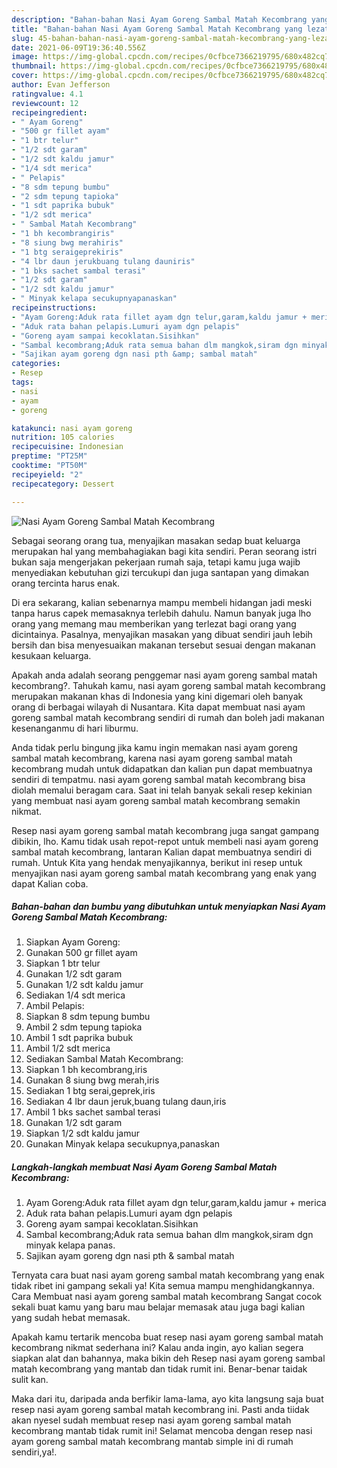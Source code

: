 ```yaml
---
description: "Bahan-bahan Nasi Ayam Goreng Sambal Matah Kecombrang yang lezat Untuk Jualan"
title: "Bahan-bahan Nasi Ayam Goreng Sambal Matah Kecombrang yang lezat Untuk Jualan"
slug: 45-bahan-bahan-nasi-ayam-goreng-sambal-matah-kecombrang-yang-lezat-untuk-jualan
date: 2021-06-09T19:36:40.556Z
image: https://img-global.cpcdn.com/recipes/0cfbce7366219795/680x482cq70/nasi-ayam-goreng-sambal-matah-kecombrang-foto-resep-utama.jpg
thumbnail: https://img-global.cpcdn.com/recipes/0cfbce7366219795/680x482cq70/nasi-ayam-goreng-sambal-matah-kecombrang-foto-resep-utama.jpg
cover: https://img-global.cpcdn.com/recipes/0cfbce7366219795/680x482cq70/nasi-ayam-goreng-sambal-matah-kecombrang-foto-resep-utama.jpg
author: Evan Jefferson
ratingvalue: 4.1
reviewcount: 12
recipeingredient:
- " Ayam Goreng"
- "500 gr fillet ayam"
- "1 btr telur"
- "1/2 sdt garam"
- "1/2 sdt kaldu jamur"
- "1/4 sdt merica"
- " Pelapis"
- "8 sdm tepung bumbu"
- "2 sdm tepung tapioka"
- "1 sdt paprika bubuk"
- "1/2 sdt merica"
- " Sambal Matah Kecombrang"
- "1 bh kecombrangiris"
- "8 siung bwg merahiris"
- "1 btg seraigeprekiris"
- "4 lbr daun jerukbuang tulang dauniris"
- "1 bks sachet sambal terasi"
- "1/2 sdt garam"
- "1/2 sdt kaldu jamur"
- " Minyak kelapa secukupnyapanaskan"
recipeinstructions:
- "Ayam Goreng:Aduk rata fillet ayam dgn telur,garam,kaldu jamur + merica"
- "Aduk rata bahan pelapis.Lumuri ayam dgn pelapis"
- "Goreng ayam sampai kecoklatan.Sisihkan"
- "Sambal kecombrang;Aduk rata semua bahan dlm mangkok,siram dgn minyak kelapa panas."
- "Sajikan ayam goreng dgn nasi pth &amp; sambal matah"
categories:
- Resep
tags:
- nasi
- ayam
- goreng

katakunci: nasi ayam goreng 
nutrition: 105 calories
recipecuisine: Indonesian
preptime: "PT25M"
cooktime: "PT50M"
recipeyield: "2"
recipecategory: Dessert

---
```



![Nasi Ayam Goreng Sambal Matah Kecombrang](https://img-global.cpcdn.com/recipes/0cfbce7366219795/680x482cq70/nasi-ayam-goreng-sambal-matah-kecombrang-foto-resep-utama.jpg)

Sebagai seorang orang tua, menyajikan masakan sedap buat keluarga merupakan hal yang membahagiakan bagi kita sendiri. Peran seorang istri bukan saja mengerjakan pekerjaan rumah saja, tetapi kamu juga wajib menyediakan kebutuhan gizi tercukupi dan juga santapan yang dimakan orang tercinta harus enak.

Di era  sekarang, kalian sebenarnya mampu membeli hidangan jadi meski tanpa harus capek memasaknya terlebih dahulu. Namun banyak juga lho orang yang memang mau memberikan yang terlezat bagi orang yang dicintainya. Pasalnya, menyajikan masakan yang dibuat sendiri jauh lebih bersih dan bisa menyesuaikan makanan tersebut sesuai dengan makanan kesukaan keluarga. 



Apakah anda adalah seorang penggemar nasi ayam goreng sambal matah kecombrang?. Tahukah kamu, nasi ayam goreng sambal matah kecombrang merupakan makanan khas di Indonesia yang kini digemari oleh banyak orang di berbagai wilayah di Nusantara. Kita dapat membuat nasi ayam goreng sambal matah kecombrang sendiri di rumah dan boleh jadi makanan kesenanganmu di hari liburmu.

Anda tidak perlu bingung jika kamu ingin memakan nasi ayam goreng sambal matah kecombrang, karena nasi ayam goreng sambal matah kecombrang mudah untuk didapatkan dan kalian pun dapat membuatnya sendiri di tempatmu. nasi ayam goreng sambal matah kecombrang bisa diolah memalui beragam cara. Saat ini telah banyak sekali resep kekinian yang membuat nasi ayam goreng sambal matah kecombrang semakin nikmat.

Resep nasi ayam goreng sambal matah kecombrang juga sangat gampang dibikin, lho. Kamu tidak usah repot-repot untuk membeli nasi ayam goreng sambal matah kecombrang, lantaran Kalian dapat membuatnya sendiri di rumah. Untuk Kita yang hendak menyajikannya, berikut ini resep untuk menyajikan nasi ayam goreng sambal matah kecombrang yang enak yang dapat Kalian coba.

<!--inarticleads1-->

##### Bahan-bahan dan bumbu yang dibutuhkan untuk menyiapkan Nasi Ayam Goreng Sambal Matah Kecombrang:

1. Siapkan  Ayam Goreng:
1. Gunakan 500 gr fillet ayam
1. Siapkan 1 btr telur
1. Gunakan 1/2 sdt garam
1. Gunakan 1/2 sdt kaldu jamur
1. Sediakan 1/4 sdt merica
1. Ambil  Pelapis:
1. Siapkan 8 sdm tepung bumbu
1. Ambil 2 sdm tepung tapioka
1. Ambil 1 sdt paprika bubuk
1. Ambil 1/2 sdt merica
1. Sediakan  Sambal Matah Kecombrang:
1. Siapkan 1 bh kecombrang,iris
1. Gunakan 8 siung bwg merah,iris
1. Sediakan 1 btg serai,geprek,iris
1. Sediakan 4 lbr daun jeruk,buang tulang daun,iris
1. Ambil 1 bks sachet sambal terasi
1. Gunakan 1/2 sdt garam
1. Siapkan 1/2 sdt kaldu jamur
1. Gunakan  Minyak kelapa secukupnya,panaskan




<!--inarticleads2-->

##### Langkah-langkah membuat Nasi Ayam Goreng Sambal Matah Kecombrang:

1. Ayam Goreng:Aduk rata fillet ayam dgn telur,garam,kaldu jamur + merica
1. Aduk rata bahan pelapis.Lumuri ayam dgn pelapis
1. Goreng ayam sampai kecoklatan.Sisihkan
1. Sambal kecombrang;Aduk rata semua bahan dlm mangkok,siram dgn minyak kelapa panas.
1. Sajikan ayam goreng dgn nasi pth &amp; sambal matah




Ternyata cara buat nasi ayam goreng sambal matah kecombrang yang enak tidak ribet ini gampang sekali ya! Kita semua mampu menghidangkannya. Cara Membuat nasi ayam goreng sambal matah kecombrang Sangat cocok sekali buat kamu yang baru mau belajar memasak atau juga bagi kalian yang sudah hebat memasak.

Apakah kamu tertarik mencoba buat resep nasi ayam goreng sambal matah kecombrang nikmat sederhana ini? Kalau anda ingin, ayo kalian segera siapkan alat dan bahannya, maka bikin deh Resep nasi ayam goreng sambal matah kecombrang yang mantab dan tidak rumit ini. Benar-benar taidak sulit kan. 

Maka dari itu, daripada anda berfikir lama-lama, ayo kita langsung saja buat resep nasi ayam goreng sambal matah kecombrang ini. Pasti anda tiidak akan nyesel sudah membuat resep nasi ayam goreng sambal matah kecombrang mantab tidak rumit ini! Selamat mencoba dengan resep nasi ayam goreng sambal matah kecombrang mantab simple ini di rumah sendiri,ya!.


